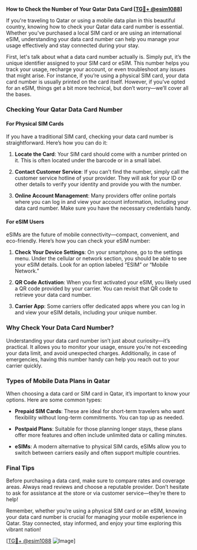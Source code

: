 **How to Check the Number of Your Qatar Data Card [[TG💪+ @esim1088](https://t.me/s/esim1088)]**

If you're traveling to Qatar or using a mobile data plan in this beautiful country, knowing how to check your Qatar data card number is essential. Whether you've purchased a local SIM card or are using an international eSIM, understanding your data card number can help you manage your usage effectively and stay connected during your stay.

First, let's talk about what a data card number actually is. Simply put, it’s the unique identifier assigned to your SIM card or eSIM. This number helps you track your usage, recharge your account, or even troubleshoot any issues that might arise. For instance, if you’re using a physical SIM card, your data card number is usually printed on the card itself. However, if you’ve opted for an eSIM, things get a bit more technical, but don’t worry—we’ll cover all the bases.

### Checking Your Qatar Data Card Number

#### **For Physical SIM Cards**
If you have a traditional SIM card, checking your data card number is straightforward. Here’s how you can do it:

1. **Locate the Card**: Your SIM card should come with a number printed on it. This is often located under the barcode or in a small label.
   
2. **Contact Customer Service**: If you can’t find the number, simply call the customer service hotline of your provider. They will ask for your ID or other details to verify your identity and provide you with the number.

3. **Online Account Management**: Many providers offer online portals where you can log in and view your account information, including your data card number. Make sure you have the necessary credentials handy.

#### **For eSIM Users**
eSIMs are the future of mobile connectivity—compact, convenient, and eco-friendly. Here’s how you can check your eSIM number:

1. **Check Your Device Settings**: On your smartphone, go to the settings menu. Under the cellular or network section, you should be able to see your eSIM details. Look for an option labeled “ESIM” or “Mobile Network.”

2. **QR Code Activation**: When you first activated your eSIM, you likely used a QR code provided by your carrier. You can revisit that QR code to retrieve your data card number.

3. **Carrier App**: Some carriers offer dedicated apps where you can log in and view your eSIM details, including your unique number.

### Why Check Your Data Card Number?

Understanding your data card number isn’t just about curiosity—it’s practical. It allows you to monitor your usage, ensure you’re not exceeding your data limit, and avoid unexpected charges. Additionally, in case of emergencies, having this number handy can help you reach out to your carrier quickly.

### Types of Mobile Data Plans in Qatar

When choosing a data card or SIM card in Qatar, it’s important to know your options. Here are some common types:

- **Prepaid SIM Cards**: These are ideal for short-term travelers who want flexibility without long-term commitments. You can top up as needed.
  
- **Postpaid Plans**: Suitable for those planning longer stays, these plans offer more features and often include unlimited data or calling minutes.

- **eSIMs**: A modern alternative to physical SIM cards, eSIMs allow you to switch between carriers easily and often support multiple countries.

### Final Tips

Before purchasing a data card, make sure to compare rates and coverage areas. Always read reviews and choose a reputable provider. Don’t hesitate to ask for assistance at the store or via customer service—they’re there to help!

Remember, whether you’re using a physical SIM card or an eSIM, knowing your data card number is crucial for managing your mobile experience in Qatar. Stay connected, stay informed, and enjoy your time exploring this vibrant nation!

[[TG💪+ @esim1088](https://t.me/s/esim1088) ![Image](https://i.postimg.cc/Y0z9fWf4/image.png)]